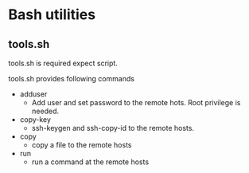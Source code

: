 # Bash utilities

## tools.sh
tools.sh is required expect script. 

tools.sh provides following commands
* adduser
  * Add user and set password to the remote hots. Root privilege is needed. 
* copy-key
  * ssh-keygen and ssh-copy-id to the remote hosts.
* copy
  * copy a file to the remote hosts
* run
  * run a command at the remote hosts

